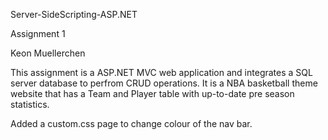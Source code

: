 Server-SideScripting-ASP.NET

Assignment 1

Keon Muellerchen

This assignment is a ASP.NET MVC web application and integrates a SQL server database to perfrom CRUD operations. 
It is a NBA basketball theme website that has a Team and Player table with up-to-date pre season statistics.

Added a custom.css page to change colour of the nav bar.
